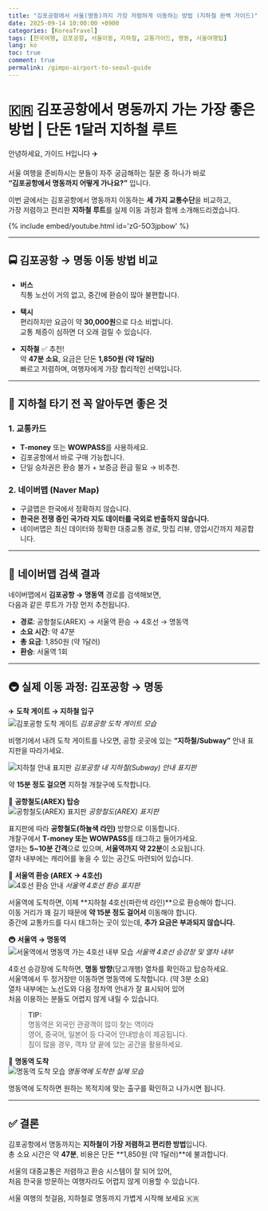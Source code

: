 ```yaml
---
title: "김포공항에서 서울(명동)까지 가장 저렴하게 이동하는 방법 (지하철 완벽 가이드)"
date: 2025-09-14 10:00:00 +0900
categories: [KoreaTravel]
tags: [한국여행, 김포공항, 서울이동, 지하철, 교통가이드, 명동, 서울여행팁]
lang: ko
toc: true
comment: true
permalink: /gimpo-airport-to-seoul-guide
---
```


# 🇰🇷 김포공항에서 명동까지 가는 가장 좋은 방법 | 단돈 1달러 지하철 루트

안녕하세요, 가이드 H입니다 ✈️  

서울 여행을 준비하시는 분들이 자주 궁금해하는 질문 중 하나가 바로  
**“김포공항에서 명동까지 어떻게 가나요?”** 입니다.  

이번 글에서는 김포공항에서 명동까지 이동하는 **세 가지 교통수단**을 비교하고,  
가장 저렴하고 편리한 **지하철 루트**를 실제 이동 과정과 함께 소개해드리겠습니다.  


{% include embed/youtube.html id='zG-5O3jpbow' %}
<!-- Related Youtube Video -->

---

## 🚍 김포공항 → 명동 이동 방법 비교

- **버스**  
  직통 노선이 거의 없고, 중간에 환승이 많아 불편합니다.  

- **택시**  
  편리하지만 요금이 약 **30,000원**으로 다소 비쌉니다.  
  교통 체증이 심하면 더 오래 걸릴 수 있습니다.  

- **지하철** ✅ 추천!  
  약 **47분 소요**, 요금은 단돈 **1,850원 (약 1달러)**  
  빠르고 저렴하며, 여행자에게 가장 합리적인 선택입니다.  

---

## 🎫 지하철 타기 전 꼭 알아두면 좋은 것

### 1. 교통카드  
- **T-money** 또는 **WOWPASS**를 사용하세요.  
- 김포공항에서 바로 구매 가능합니다.  
- 단일 승차권은 환승 불가 + 보증금 환급 필요 → 비추천.  

### 2. 네이버맵 (Naver Map)  
- 구글맵은 한국에서 정확하지 않습니다.  
- **한국은 전쟁 중인 국가라 지도 데이터를 국외로 반출하지 않습니다.**  
- 네이버맵은 최신 데이터와 정확한 대중교통 경로, 맛집 리뷰, 영업시간까지 제공합니다.  

---

## 🔎 네이버맵 검색 결과

네이버맵에서 **김포공항 → 명동역** 경로를 검색해보면,  
다음과 같은 루트가 가장 먼저 추천됩니다.  

- **경로**: 공항철도(AREX) → 서울역 환승 → 4호선 → 명동역  
- **소요 시간**: 약 47분  
- **총 요금**: 1,850원 (약 1달러)  
- **환승**: 서울역 1회  

---

## 🚇 실제 이동 과정: 김포공항 → 명동

✈️ **도착 게이트 → 지하철 입구**  
![김포공항 도착 게이트](/assets/img/posts/gimpo-airport/gimpo-arrival.HEIC)
_김포공항 도착 게이트 모습_

비행기에서 내려 도착 게이트를 나오면, 공항 곳곳에 있는 **“지하철/Subway”** 안내 표지판을 따라가세요.  

![지하철 안내 표지판](/assets/img/posts/gimpo-airport/airport-metro-sign.jpg)
_김포공항 내 지하철(Subway) 안내 표지판_

약 **15분 정도 걸으면** 지하철 개찰구에 도착합니다.  

🚉 **공항철도(AREX) 탑승**  
![공항철도(AREX) 표지판](/assets/img/posts/gimpo-airport/airporttrain-sign.jpg)
_공항철도(AREX) 표지판_

표지판에 따라 **공항철도(하늘색 라인)** 방향으로 이동합니다.  
개찰구에서 **T-money 또는 WOWPASS**를 태그하고 들어가세요.  
열차는 **5~10분 간격**으로 있으며, **서울역까지 약 22분**이 소요됩니다.  
열차 내부에는 캐리어를 놓을 수 있는 공간도 마련되어 있습니다.  

🚶 **서울역 환승 (AREX → 4호선)**  
![4호선 환승 안내](/assets/img/posts/gimpo-airport/4line-sign.jpg)
_서울역 4호선 환승 표지판_

서울역에 도착하면, 이제 **지하철 4호선(파란색 라인)**으로 환승해야 합니다.  
이동 거리가 꽤 길기 때문에 **약 15분 정도 걸어서** 이동해야 합니다.  
중간에 교통카드를 다시 태그하는 곳이 있는데, **추가 요금은 부과되지 않습니다.**  

🚇 **서울역 → 명동역**  
![서울역에서 명동역 가는 4호선 내부 모습](/assets/img/posts/gimpo-airport/to-myeong-dong.jpg)
_서울역 4호선 승강장 및 열차 내부_

4호선 승강장에 도착하면, **명동 방향**(당고개행) 열차를 확인하고 탑승하세요.  
서울역에서 두 정거장만 이동하면 명동역에 도착합니다. (약 3분 소요)  
열차 내부에는 노선도와 다음 정차역 안내가 잘 표시되어 있어  
처음 이용하는 분들도 어렵지 않게 내릴 수 있습니다.

> **TIP:**  
> 명동역은 외국인 관광객이 많이 찾는 역이라  
> 영어, 중국어, 일본어 등 다국어 안내방송이 제공됩니다.  
> 짐이 많을 경우, 객차 양 끝에 있는 공간을 활용하세요.

🚪 **명동역 도착**  
![명동역 도착 모습](/assets/img/posts/gimpo-airport/myeongdong.jpg)
_명동역에 도착한 실제 모습_

명동역에 도착하면 원하는 목적지에 맞는 출구를 확인하고 나가시면 됩니다.  

---

## ✅ 결론

김포공항에서 명동까지는 **지하철이 가장 저렴하고 편리한 방법**입니다.  
총 소요 시간은 약 **47분**, 비용은 단돈 **1,850원 (약 1달러)**에 불과합니다.  

서울의 대중교통은 저렴하고 환승 시스템이 잘 되어 있어,  
처음 한국을 방문하는 여행자라도 어렵지 않게 이용할 수 있습니다.  

서울 여행의 첫걸음, 지하철로 명동까지 가볍게 시작해 보세요 🇰🇷  
